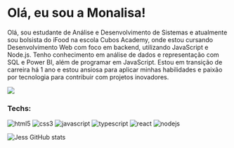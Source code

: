 # Olá, eu sou a Monalisa!


Olá, sou estudante de Análise e Desenvolvimento de Sistemas e atualmente sou bolsista do iFood na escola Cubos Academy, onde estou cursando Desenvolvimento Web com foco em backend, utilizando JavaScript e Node.js. Tenho conhecimento em análise de dados e representação com SQL e Power BI, além de programar em JavaScript. Estou em transição de carreira há 1 ano e estou ansiosa para aplicar minhas habilidades e paixão por tecnologia para contribuir com projetos inovadores.
  </p>

<a href= "https://www.linkedin.com/in/monalisa-brito/"  target="_blank"><img src="https://img.shields.io/badge/-LinkedIn-%230077B5?style=for-the-badge&logo=linkedin&logoColor=white" target="_blank"></a> 

### Techs:

![html5](https://img.shields.io/badge/HTML5-E34F26?style=for-the-badge&logo=html5&logoColor=white)
![css3](https://img.shields.io/badge/CSS3-1572B6?style=for-the-badge&logo=css3&logoColor=white)
![javascript](https://img.shields.io/badge/JavaScript-323330?style=for-the-badge&logo=javascript&logoColor=F7DF1E)
![typescript](https://img.shields.io/badge/TypeScript-007ACC?style=for-the-badge&logo=typescript&logoColor=white)
![react](https://img.shields.io/badge/React-20232A?style=for-the-badge&logo=react&logoColor=61DAFB)
![nodejs](https://img.shields.io/badge/Node%20js-339933?style=for-the-badge&logo=nodedotjs&logoColor=white)

![Jess GitHub stats](https://github-readme-stats.vercel.app/api?username=jessicamedeirosp&show_icons=true&theme=radical)

